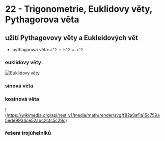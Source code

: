 
# 22 - Trigonometrie, Euklidovy věty, Pythagorova věta


## užití Pythagovovy věty a Eukleidových vět
- pythagorova věta: `a^2 + b^2 = c^2`
### euklidovy věty: 
![Euklidovy věty](https://upload.wikimedia.org/wikipedia/commons/thumb/1/1f/Euklidova_veta.svg/250px-Euklidova_veta.svg.png)


### sinová věta

### kosínová věta
!(https://wikimedia.org/api/rest_v1/media/math/render/svg/f82a8af1a15c759a5ede9934ce52abc2cfc5c29c)

### řešení trojúhelníků
